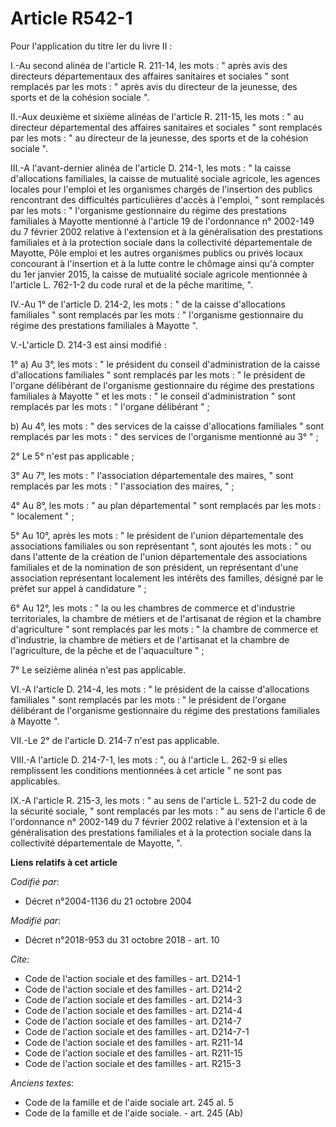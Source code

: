 # Article R542-1

Pour l'application du titre Ier du livre II :

I.-Au second alinéa de l'article R. 211-14, les mots : " après avis des directeurs départementaux des affaires sanitaires et
sociales " sont remplacés par les mots : " après avis du directeur de la jeunesse, des sports et de la cohésion sociale ".

II.-Aux deuxième et sixième alinéas de l'article R. 211-15, les mots : " au directeur départemental des affaires sanitaires
et sociales " sont remplacés par les mots : " au directeur de la jeunesse, des sports et de la cohésion sociale ".

III.-A l'avant-dernier alinéa de l'article D. 214-1, les mots : " la caisse d'allocations familiales, la caisse de mutualité
sociale agricole, les agences locales pour l'emploi et les organismes chargés de l'insertion des publics rencontrant des
difficultés particulières d'accès à l'emploi, " sont remplacés par les mots : " l'organisme gestionnaire du régime des
prestations familiales à Mayotte mentionné à l'article 19 de l'ordonnance n° 2002-149 du 7 février 2002 relative à
l'extension et à la généralisation des prestations familiales et à la protection sociale dans la collectivité départementale
de Mayotte, Pôle emploi et les autres organismes publics ou privés locaux concourant à l'insertion et à la lutte contre le
chômage ainsi qu'à compter du 1er janvier 2015, la caisse de mutualité sociale agricole mentionnée à l'article L. 762-1-2 du
code rural et de la pêche maritime, ".

IV.-Au 1° de l'article D. 214-2, les mots : " de la caisse d'allocations familiales " sont remplacés par les mots : "
l'organisme gestionnaire du régime des prestations familiales à Mayotte ".

V.-L'article D. 214-3 est ainsi modifié :

1° a) Au 3°, les mots : " le président du conseil d'administration de la caisse d'allocations familiales " sont remplacés par
les mots : " le président de l'organe délibérant de l'organisme gestionnaire du régime des prestations familiales à Mayotte "
et les mots : " le conseil d'administration " sont remplacés par les mots : " l'organe délibérant " ;

b) Au 4°, les mots : " des services de la caisse d'allocations familiales " sont remplacés par les mots : " des services de
l'organisme mentionné au 3° " ;

2° Le 5° n'est pas applicable ;

3° Au 7°, les mots : " l'association départementale des maires, " sont remplacés par les mots : " l'association des maires,
" ;

4° Au 8°, les mots : " au plan départemental " sont remplacés par les mots : " localement " ;

5° Au 10°, après les mots : " le président de l'union départementale des associations familiales ou son représentant ", sont
ajoutés les mots : " ou dans l'attente de la création de l'union départementale des associations familiales et de la
nomination de son président, un représentant d'une association représentant localement les intérêts des familles, désigné par
le préfet sur appel à candidature " ;

6° Au 12°, les mots : " la ou les chambres de commerce et d'industrie territoriales, la chambre de métiers et de l'artisanat
de région et la chambre d'agriculture " sont remplacés par les mots : " la chambre de commerce et d'industrie, la chambre de
métiers et de l'artisanat et la chambre de l'agriculture, de la pêche et de l'aquaculture " ;

7° Le seizième alinéa n'est pas applicable.

VI.-A l'article D. 214-4, les mots : " le président de la caisse d'allocations familiales " sont remplacés par les mots : "
le président de l'organe délibérant de l'organisme gestionnaire du régime des prestations familiales à Mayotte ".

VII.-Le 2° de l'article D. 214-7 n'est pas applicable.

VIII.-A l'article D. 214-7-1, les mots : ", ou à l'article L. 262-9 si elles remplissent les conditions mentionnées à cet
article " ne sont pas applicables.

IX.-A l'article R. 215-3, les mots : " au sens de l'article L. 521-2 du code de la sécurité sociale, " sont remplacés par les
mots : " au sens de l'article 6 de l'ordonnance n° 2002-149 du 7 février 2002 relative à l'extension et à la généralisation
des prestations familiales et à la protection sociale dans la collectivité départementale de Mayotte, ".

**Liens relatifs à cet article**

_Codifié par_:

  - Décret n°2004-1136 du 21 octobre 2004

_Modifié par_:

  - Décret n°2018-953 du 31 octobre 2018 - art. 10

_Cite_:

  - Code de l'action sociale et des familles - art. D214-1
  - Code de l'action sociale et des familles - art. D214-2
  - Code de l'action sociale et des familles - art. D214-3
  - Code de l'action sociale et des familles - art. D214-4
  - Code de l'action sociale et des familles - art. D214-7
  - Code de l'action sociale et des familles - art. D214-7-1
  - Code de l'action sociale et des familles - art. R211-14
  - Code de l'action sociale et des familles - art. R211-15
  - Code de l'action sociale et des familles - art. R215-3

_Anciens textes_:

  - Code de la famille et de l'aide sociale art. 245 al. 5
  - Code de la famille et de l'aide sociale. - art. 245 (Ab)
